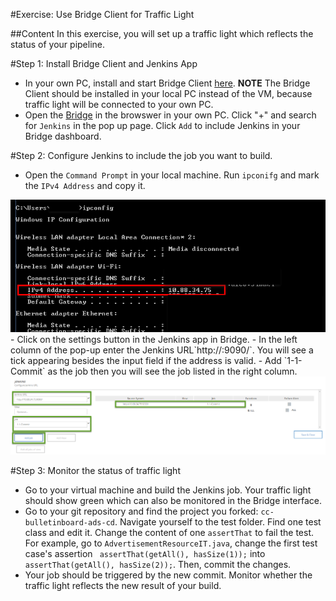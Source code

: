#Exercise: Use Bridge Client for Traffic Light

##Content
In this exercise, you will set up a traffic light which reflects the status of your pipeline.  

#Step 1: Install Bridge Client and Jenkins App
- In your own PC, install and start Bridge Client [here](https://github.wdf.sap.corp/bridge/bridge-client/). **NOTE** The Bridge Client should be installed in your local PC instead of the VM, because traffic light will be connected to your own PC. 
- Open the [Bridge](https://bridge.mo.sap.corp/#/) in the browswer in your own PC. Click "+" and search for `Jenkins` in the pop up page. Click `Add` to include Jenkins in your Bridge dashboard.

#Step 2: Configure Jenkins to include the job you want to build. 
- Open the `Command Prompt` in your local machine. Run `ipconifg` and mark the `IPv4 Address` and copy it.
<img src="images/VMIP.png" width="600" />
- Click on the settings button in the Jenkins app in Bridge. 
- In the left column of the pop-up enter the Jenkins URL`http://<Your IPv4 Address>:9090/`. You will see a tick appearing besides the input field if the address is valid.
- Add `1-1-Commit` as the job then you will see the job listed in the right column. 
<img src="images/Bridge.png" width="800" />

#Step 3: Monitor the status of traffic light
- Go to your virtual machine and build the Jenkins job. Your traffic light should show green which can also be monitored in the Bridge interface.
- Go to your git repository and find the project you forked: `cc-bulletinboard-ads-cd`. Navigate yourself to the test folder. Find one test class and edit it. Change the content of one `assertThat` to fail the test. For example, go to `AdvertisementResourceIT.java`, change the first test case's assertion ` assertThat(getAll(), hasSize(1));` into ` assertThat(getAll(), hasSize(2));`. Then, commit the changes. 
- Your job should be triggered by the new commit. Monitor whether the traffic light reflects the new result of your build.

